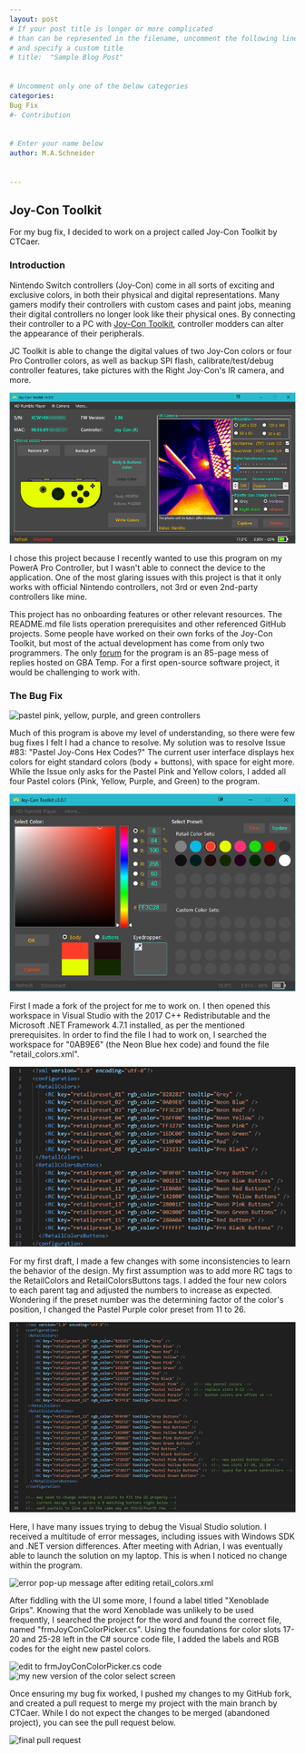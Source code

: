 ```yaml
---
layout: post
# If your post title is longer or more complicated
# than can be represented in the filename, uncomment the following line
# and specify a custom title
# title:  "Sample Blog Post"


# Uncomment only one of the below categories
categories:
Bug Fix
#- Contribution


# Enter your name below
author: M.A.Schneider


---
```

## **Joy-Con Toolkit**
For my bug fix, I decided to work on a project called Joy-Con Toolkit by CTCaer.


### Introduction
Nintendo Switch controllers (Joy-Con) come in all sorts of exciting and exclusive colors, in both their physical and digital representations. Many gamers modify their controllers with custom cases and paint jobs, meaning their digital controllers no longer look like their physical ones. By connecting their controller to a PC with [Joy-Con Toolkit](https://github.com/CTCaer/jc_toolkit), controller modders can alter the appearance of their peripherals.

JC Toolkit is able to change the digital values of two Joy-Con colors or four Pro Controller colors, as well as backup SPI flash, calibrate/test/debug controller features, take pictures with the Right Joy-Con's IR camera, and more.

![ui of joy-con toolkit with right neon yellow joy-con](../assets/2024-04-21-schneider/user-interface.png)

I chose this project because I recently wanted to use this program on my PowerA Pro Controller, but I wasn't able to connect the device to the application. One of the most glaring issues with this project is that it only works with official Nintendo controllers, not 3rd or even 2nd-party controllers like mine.

This project has no onboarding features or other relevant resources. The README.md file lists operation prerequisites and other referenced GitHub projects. Some people have worked on their own forks of the Joy-Con Toolkit, but most of the actual development has come from only two programmers. The only [forum](https://gbatemp.net/threads/tool-joy-con-toolkit.478560/) for the program is an 85-page mess of replies hosted on GBA Temp. For a first open-source software project, it would be challenging to work with.


### The Bug Fix

![pastel pink, yellow, purple, and green controllers](../assets/2024-04-21-schneider/pastel-joy-con.jpg)

Much of this program is above my level of understanding, so there were few bug fixes I felt I had a chance to resolve. My solution was to resolve Issue #83: "Pastel Joy-Cons Hex Codes?" The current user interface displays hex colors for eight standard colors (body + buttons), with space for eight more. While the Issue only asks for the Pastel Pink and Yellow colors, I added all four Pastel colors (Pink, Yellow, Purple, and Green) to the program.

![existing version of the color select screen](../assets/2024-04-21-schneider/retail-color-1.png)

First I made a fork of the project for me to work on. I then opened this workspace in Visual Studio with the 2017 C++ Redistributable and the Microsoft .NET Framework 4.7.1 installed, as per the mentioned prerequisites. In order to find the file I had to work on, I searched the workspace for "0AB9E6" (the Neon Blue hex code) and found the file "retail_colors.xml".

![original retail_colors.xml code](../assets/2024-04-21-schneider/code-snippet-1.png)

For my first draft, I made a few changes with some inconsistencies to learn the behavior of the design. My first assumption was to add more RC tags to the RetailColors and RetailColorsButtons tags. I added the four new colors to each parent tag and adjusted the numbers to increase as expected. Wondering if the preset number was the determining factor of the color's position, I changed the Pastel Purple color preset from 11 to 26.

![first edit to retail_colors.xml code](../assets/2024-04-21-schneider/code-snippet-2.png)

Here, I have many issues trying to debug the Visual Studio solution. I received a multitude of error messages, including issues with Windows SDK and .NET version differences. After meeting with Adrian, I was eventually able to launch the solution on my laptop. This is when I noticed no change within the program.

![error pop-up message after editing retail_colors.xml](../assets/2024-04-21-schneider/error-message.png)

After fiddling with the UI some more, I found a label titled "Xenoblade Grips". Knowing that the word Xenoblade was unlikely to be used frequently, I searched the project for the word and found the correct file, named "frmJoyConColorPicker.cs". Using the foundations for color slots 17-20 and 25-28 left in the C# source code file, I added the labels and RGB codes for the eight new pastel colors.

![edit to frmJoyConColorPicker.cs code](../assets/2024-04-15-schneider/code-snippet-3.png)
![my new version of the color select screen](../assets/2024-04-21-schneider/retail-color-2.png)

Once ensuring my bug fix worked, I pushed my changes to my GitHub fork, and created a pull request to merge my project with the main branch by CTCaer. While I do not expect the changes to be merged (abandoned project), you can see the pull request below.

![final pull request](../assets/2024-04-21-schneider/pull-request.png)
